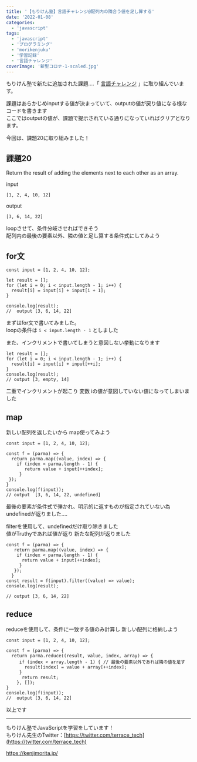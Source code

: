 ```yaml
---
title: '【もりけん塾】言語チャレンジ@配列内の隣合う値を足し算する'
date: '2022-01-08'
categories:
  - 'javascript'
tags:
  - 'javascript'
  - 'プログラミング'
  - 'morikenjuku'
  - '学習記録'
  - '言語チャレンジ'
coverImage: '新型コロナ-1-scaled.jpg'
---
```


もりけん塾で新たに追加された課題....「 [言語チャレンジ](https://github.com/kenmori/handsonFrontend/blob/master/work/basic/Work.md) 」に取り組んでいます。

課題はあらかじめinputする値が決まっていて、outputの値が戻り値になる様なコードを書きます  
ここではoutputの値が、課題で提示されている通りになっていればクリアとなります。

今回は、課題20に取り組みました！

## 課題20

Return the result of adding the elements next to each other as an array.

input

```
[1, 2, 4, 10, 12]
```

output

```
[3, 6, 14, 22]
```

loopさせて、条件分岐させればできそう  
配列内の最後の要素以外、隣の値と足し算する条件式にしてみよう

## for文

```
const input = [1, 2, 4, 10, 12];

let result = [];
for (let i = 0; i < input.length - 1; i++) {
  result[i] = input[i] + input[i + 1];
}

console.log(result);
//  output [3, 6, 14, 22]
```

まずはfor文で書いてみました。  
loopの条件は `i < input.length - 1` としました

また、インクリメントで書いてしまうと意図しない挙動になります

```
let result = [];
for (let i = 0; i < input.length - 1; i++) {
  result[i] = input[i] + input[++i];
}
console.log(result);
// output [3, empty, 14]
```

二重でインクリメントが起こり 変数 iの値が意図していない値になってしまいました

## map

新しい配列を返したいから map使ってみよう

```
const input = [1, 2, 4, 10, 12];

const f = (parma) => {
  return parma.map((value, index) => {
    if (index < parma.length - 1) {
       return value + input[++index];
     }
 });
}
console.log(f(input));
// output  [3, 6, 14, 22, undefined]
```

最後の要素が条件式で弾かれ、明示的に返すものが指定されていない為 undefinedが返りました....

filterを使用して、undefinedだけ取り除きました  
値がTruthyであれば値が返り 新たな配列が返りました

```
const f = (parma) => {
   return parma.map((value, index) => {
    if (index < parma.length - 1) {
      return value + input[++index];
     }
   });
  }
const result = f(input).filter((value) => value);
console.log(result);

// output [3, 6, 14, 22]
```

## reduce

reduceを使用して、条件に一致する値のみ計算し 新しい配列に格納しよう

```
const input = [1, 2, 4, 10, 12];

const f = (parma) => {
  return parma.reduce((result, value, index, array) => {
     if (index < array.length - 1) { // 最後の要素以外であれば隣の値を足す
       result[index] = value + array[++index];
     }
      return result;
    }, []);
}
console.log(f(input));
//  output [3, 6, 14, 22]
```

以上です

---

もりけん塾でJavaScriptを学習をしています！  
もりけん先生のTwitter：[https://twitter.com/terrace_tech](https://twitter.com/terrace_tech)

https://kenjimorita.jp/
